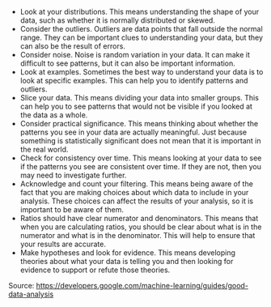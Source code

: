 - Look at your distributions. This means understanding the shape of your data, such as whether it is normally distributed or skewed.
- Consider the outliers. Outliers are data points that fall outside the normal range. They can be important clues to understanding your data, but they can also be the result of errors.
- Consider noise. Noise is random variation in your data. It can make it difficult to see patterns, but it can also be important information.
- Look at examples. Sometimes the best way to understand your data is to look at specific examples. This can help you to identify patterns and outliers.
- Slice your data. This means dividing your data into smaller groups. This can help you to see patterns that would not be visible if you looked at the data as a whole.
- Consider practical significance. This means thinking about whether the patterns you see in your data are actually meaningful. Just because something is statistically significant does not mean that it is important in the real world.
- Check for consistency over time. This means looking at your data to see if the patterns you see are consistent over time. If they are not, then you may need to investigate further.
- Acknowledge and count your filtering. This means being aware of the fact that you are making choices about which data to include in your analysis. These choices can affect the results of your analysis, so it is important to be aware of them.
- Ratios should have clear numerator and denominators. This means that when you are calculating ratios, you should be clear about what is in the numerator and what is in the denominator. This will help to ensure that your results are accurate.
- Make hypotheses and look for evidence. This means developing theories about what your data is telling you and then looking for evidence to support or refute those theories.

Source: https://developers.google.com/machine-learning/guides/good-data-analysis
